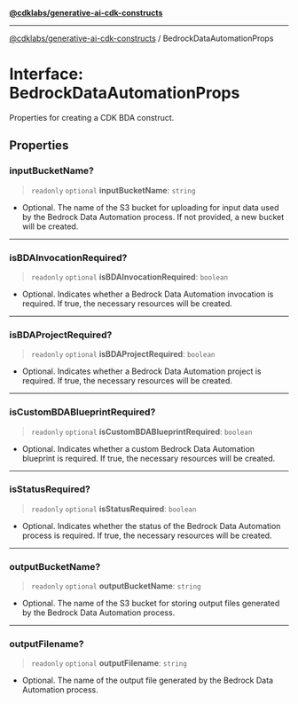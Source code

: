 [**@cdklabs/generative-ai-cdk-constructs**](../README.md)

***

[@cdklabs/generative-ai-cdk-constructs](../README.md) / BedrockDataAutomationProps

# Interface: BedrockDataAutomationProps

Properties for creating a CDK BDA construct.

## Properties

### inputBucketName?

> `readonly` `optional` **inputBucketName**: `string`

- Optional. The name of the S3 bucket for uploading
for input data used by the Bedrock Data Automation process. 
If not provided, a new bucket will be created.

***

### isBDAInvocationRequired?

> `readonly` `optional` **isBDAInvocationRequired**: `boolean`

- Optional. Indicates whether a Bedrock Data
Automation invocation is required. If true, the necessary resources will be created.

***

### isBDAProjectRequired?

> `readonly` `optional` **isBDAProjectRequired**: `boolean`

- Optional. Indicates whether a Bedrock Data
Automation project is required. If true, the necessary resources will be created.

***

### isCustomBDABlueprintRequired?

> `readonly` `optional` **isCustomBDABlueprintRequired**: `boolean`

- Optional. Indicates whether a custom
Bedrock Data Automation blueprint is required. If true, the necessary resources will be created.

***

### isStatusRequired?

> `readonly` `optional` **isStatusRequired**: `boolean`

- Optional. Indicates whether the status of the
Bedrock Data Automation process is required. If true, the necessary resources will be created.

***

### outputBucketName?

> `readonly` `optional` **outputBucketName**: `string`

-  Optional. The name of the S3 bucket for storing
output files generated by the Bedrock Data Automation process.

***

### outputFilename?

> `readonly` `optional` **outputFilename**: `string`

- Optional. The name of the output file generated by the 
Bedrock Data Automation process.
